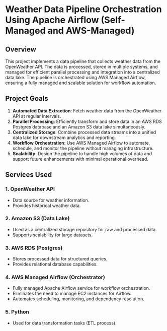 # Weather Data Pipeline Orchestration Using Apache Airflow (Self-Managed and AWS-Managed)

## Overview
This project implements a data pipeline that collects weather data from the OpenWeather API. The data is processed, stored in multiple systems, and managed for efficient parallel processing and integration into a centralized data lake. The pipeline is orchestrated using AWS Managed Airflow, ensuring a fully managed and scalable solution for workflow automation.

## Project Goals
1. **Automated Data Extraction**: Fetch weather data from the OpenWeather API at regular intervals.
2. **Parallel Processing**: Efficiently transform and store data in an AWS RDS Postgres database and an Amazon S3 data lake simultaneously.
3. **Centralized Storage**: Combine processed data streams into a unified data lake for downstream analytics and reporting.
4. **Workflow Orchestration**: Use AWS Managed Airflow to automate, schedule, and monitor the pipeline without managing infrastructure.
5. **Scalability**: Design the pipeline to handle high volumes of data and support future enhancements with minimal operational overhead.

## Services Used

### 1. OpenWeather API
- Data source for weather information.
- Provides historical weather data.

### 2. Amazon S3 (Data Lake)
- Used as a centralized storage repository for raw and processed data.
- Supports scalability for large datasets.

### 3. AWS RDS (Postgres)
- Stores processed data for structured queries.
- Provides relational database capabilities.

### 4. AWS Managed Airflow (Orchestrator)
- Fully managed Apache Airflow service for workflow orchestration.
- Eliminates the need to manage EC2 instances for Airflow.
- Automates scheduling, monitoring, and dependency resolution.

### 5. Python
- Used for data transformation tasks (ETL process).
